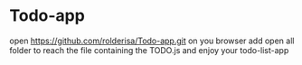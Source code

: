 # Todo-app

open https://github.com/rolderisa/Todo-app.git on you browser add open all folder to reach the file containing the TODO.js and enjoy your todo-list-app
